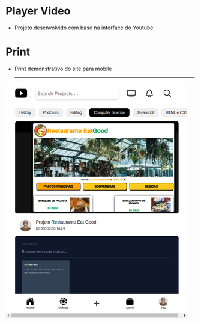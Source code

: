 # Player Video
- Projeto desenvolvido com base na interface do Youtube

# Print

- Print demonstrativo do site para mobile <hr>
<img src="./src/print.png" />
